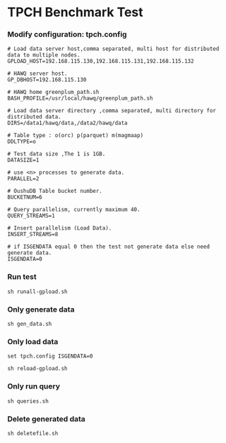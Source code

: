 # TPCH Benchmark Test
### Modify configuration: tpch.config
```shell
# Load data server host,comma separated, multi host for distributed data to multiple nodes.  
GPLOAD_HOST=192.168.115.130,192.168.115.131,192.168.115.132 

# HAWQ server host.  
GP_DBHOST=192.168.115.130              

# HAWQ home greenplum_path.sh  
BASH_PROFILE=/usr/local/hawq/greenplum_path.sh      

# Load data server directory ,comma separated, multi directory for distributed data.  
DIRS=/data1/hawq/data,/data2/hawq/data                

# Table type : o(orc) p(parquet) m(magmaap)  
DDLTYPE=o                                             

# Test data size ,The 1 is 1GB.  
DATASIZE=1                        

# use <n> processes to generate data.  
PARALLEL=2

# OushuDB Table bucket number.
BUCKETNUM=6

# Query parallelism, currently maximum 40.  
QUERY_STREAMS=1                                     

# Insert parallelism (Load Data).  
INSERT_STREAMS=8                    

# if ISGENDATA equal 0 then the test not generate data else need generate data.   
ISGENDATA=0                                                 
```
### Run test
```shell
sh runall-gpload.sh
```
### Only generate data
```shell
sh gen_data.sh
```
### Only load data
```shell
set tpch.config ISGENDATA=0

sh reload-gpload.sh 
```
### Only run query
```shell
sh queries.sh
```
### Delete generated data
```shell
sh deletefile.sh
```
